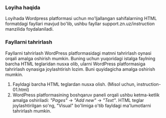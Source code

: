 ### Loyiha haqida
Loyihada Wordpress platformasi uchun mo'ljallangan sahifalarning HTML formatdagi fayllari mavjud bo'lib, ushbu fayllar support.zn.uz/instruction manzilida foydalaniladi.
### Fayllarni tahrirlash
Fayllarni tahrirlash WordPress platformasidagi matnni tahrirlash oynasi orqali amalga oshirish mumkin. Buning uchun yuqoridagi istalga faylning barcha HTML teglaridan nusxa olib, ularni WordPress platformasiga tahrirlash oynasiga joylashtirish lozim. Buni quyidagicha amalga oshirish mumkin.
1. Fayldagi barcha HTML teglardan nusxa olish. (Misol uchun, instruction-01.html)
2. WordPress platformasining boshqaruv paneli orqali ushbu ketma-ketlik amalga oshiriladi: _"Pages"_ -> _"Add new"_ -> _"Text"_. HTML teglar joylashtirilgan so'ng, "Visual" bo'limiga o'tib fayldagi ma'lumotlarni tahrirlash mumkin.
